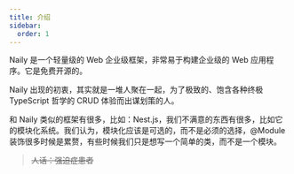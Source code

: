 ```yaml
---
title: 介绍
sidebar:
  order: 1
---
```


Naily 是一个轻量级的 Web 企业级框架，非常易于构建企业级的 Web 应用程序。它是免费开源的。

Naily 出现的初衷，其实就是一堆人聚在一起，为了极致的、饱含各种终极 TypeScript 哲学的 CRUD 体验而出谋划策的人。

和 Naily 类似的框架有很多，比如：Nest.js，我们不满意的东西有很多，比如它的模块化系统。我们认为，模块化应该是可选的，而不是必须的选择，@Module 装饰很多时候是累赘，有些时候我们只是想写一个简单的类，而不是一个模块。

> ~~人话：强迫症患者~~
